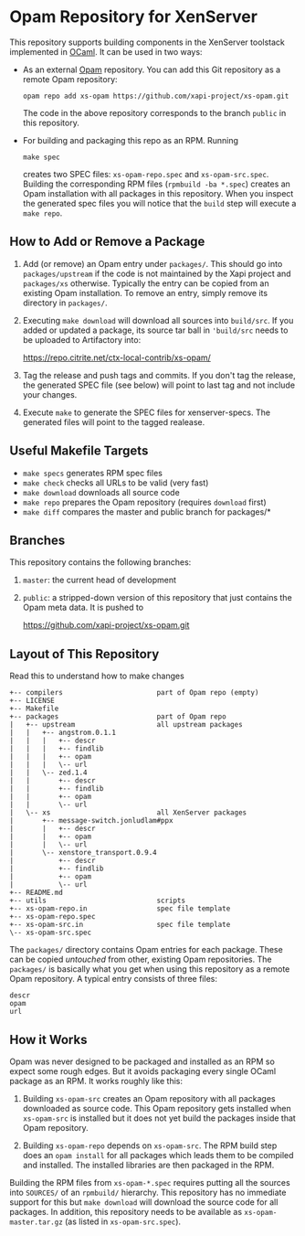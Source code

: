 
# Opam Repository for XenServer

This repository supports building components in the XenServer toolstack
implemented in [OCaml]. It can be used in two ways:

* As an external [Opam] repository.  You can add this Git repository as a
  remote Opam repository:

  ```
  opam repo add xs-opam https://github.com/xapi-project/xs-opam.git
  ```

  The code in the above repository corresponds to the branch `public` in
  this repository.

* For building and packaging this repo as an RPM.  Running

  ```
  make spec
  ```

  creates two SPEC files: `xs-opam-repo.spec` and `xs-opam-src.spec`.
  Building the corresponding RPM files (`rpmbuild -ba *.spec`) creates
  an Opam installation with all packages in this repository. When you
  inspect the generated spec files you will notice that the `build` step
  will execute a `make repo`.

## How to Add or Remove a Package

1.  Add (or remove) an Opam entry under `packages/`. This should go into
    `packages/upstream` if the code is not maintained by the Xapi
    project and `packages/xs` otherwise. Typically the entry can be
    copied from an existing Opam installation. To remove an entry,
    simply remove its directory in `packages/`.

2.  Executing `make download` will download all sources into
    `build/src`. If you added or updated a package, its source tar ball
		in `'build/src` needs to be uploaded to Artifactory into:

      https://repo.citrite.net/ctx-local-contrib/xs-opam/

3.  Tag the release and push tags and commits. If you don't tag the
		release, the generated SPEC file (see below) will point to last tag
		and not include your changes.

4.  Execute `make` to generate the SPEC files for xenserver-specs. The
    generated files will point to the tagged realease.

## Useful Makefile Targets

*   `make specs` generates RPM spec files
*   `make check` checks all URLs to be valid (very fast)
*   `make download` downloads all source code
*   `make repo` prepares the Opam repository (requires `download` first)
*   `make diff` compares the master and public branch for packages/*

## Branches

This repository contains the following branches:

1.  `master`: the current head of development
2.  `public`: a stripped-down version of this repository that just
    contains the Opam meta data. It is pushed to

    https://github.com/xapi-project/xs-opam.git


## Layout of This Repository

Read this to understand how to make changes

    +-- compilers                       part of Opam repo (empty)
    +-- LICENSE
    +-- Makefile
    +-- packages                        part of Opam repo
    |   +-- upstream                    all upstream packages
    |   |   +-- angstrom.0.1.1
    |   |   |   +-- descr
    |   |   |   +-- findlib
    |   |   |   +-- opam
    |   |   |   \-- url
    |   |   \-- zed.1.4
    |   |       +-- descr
    |   |       +-- findlib
    |   |       +-- opam
    |   |       \-- url
    |   \-- xs                          all XenServer packages
    |       +-- message-switch.jonludlam#ppx
    |       |   +-- descr
    |       |   +-- opam
    |       |   \-- url
    |       \-- xenstore_transport.0.9.4
    |           +-- descr
    |           +-- findlib
    |           +-- opam
    |           \-- url
    +-- README.md
    +-- utils                           scripts
    +-- xs-opam-repo.in                 spec file template
    +-- xs-opam-repo.spec
    +-- xs-opam-src.in                  spec file template
    \-- xs-opam-src.spec


The `packages/` directory contains Opam entries for each package. These
can be copied *untouched* from other, existing Opam repositories. The
`packages/` is basically what you get when using this repository as a
remote Opam repository. A typical entry consists of three files:

    descr
    opam
    url

## How it Works

Opam was never designed to be packaged and installed as an RPM so expect
some rough edges. But it avoids packaging every single OCaml package as
an RPM. It works roughly like this:

1. Building `xs-opam-src` creates an Opam repository with all packages
   downloaded as source code. This Opam repository gets installed when
   `xs-opam-src` is installed but it does not yet build the packages
   inside that Opam repository.

2. Building `xs-opam-repo` depends on `xs-opam-src`. The RPM build step
   does an `opam install` for all packages which leads them to be
   compiled and installed. The installed libraries are then packaged in
   the RPM.

Building the RPM files from `xs-opam-*.spec` requires putting all the
sources into `SOURCES/` of an `rpmbuild/` hierarchy. This repository has
no immediate support for this but `make download` will download the
source code for all packages. In addition, this repository needs to be
available as `xs-opam-master.tar.gz` (as listed in `xs-opam-src.spec`).

[Opam]:   http://opam.ocaml.org
[OCaml]:  http:/ocaml.org

